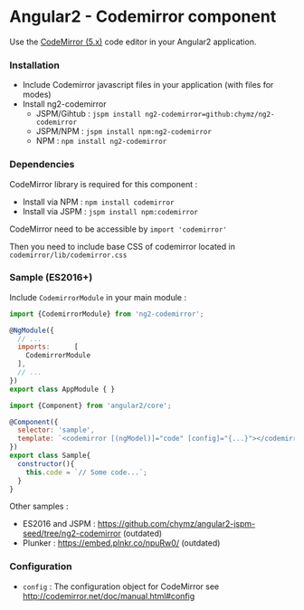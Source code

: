 # Angular2 - Codemirror component

Use the [CodeMirror (5.x)](http://codemirror.net/) code editor in your Angular2 application.

### <a name="install"></a>Installation

- Include Codemirror javascript files in your application (with files for modes)
- Install ng2-codemirror
  - JSPM/Gihtub : `jspm install ng2-codemirror=github:chymz/ng2-codemirror`
  - JSPM/NPM : `jspm install npm:ng2-codemirror`
  - NPM : `npm install ng2-codemirror`

### <a name="dependencies"></a>Dependencies
CodeMirror library is required for this component :
  - Install via NPM : `npm install codemirror`
  - Install via JSPM : `jspm install npm:codemirror`

CodeMirror need to be accessible by `import 'codemirror'`

Then you need to include base CSS of codemirror located in `codemirror/lib/codemirror.css`

### <a name="sample"></a>Sample (ES2016+)

Include `CodemirrorModule` in your main module :

```javascript
import {CodemirrorModule} from 'ng2-codemirror';

@NgModule({
  // ...
  imports:      [
    CodemirrorModule
  ],
  // ...
})
export class AppModule { }
```

```javascript
import {Component} from 'angular2/core';

@Component({
  selector: 'sample',
  template: `<codemirror [(ngModel)]="code" [config]="{...}"></codemirror>`
})
export class Sample{
  constructor(){
    this.code = `// Some code...`;
  }
}
```

Other samples :
- ES2016 and JSPM : https://github.com/chymz/angular2-jspm-seed/tree/ng2-codemirror (outdated)
- Plunker : https://embed.plnkr.co/npuRw0/ (outdated)

### <a name="config"></a>Configuration

* `config` : The configuration object for CodeMirror see http://codemirror.net/doc/manual.html#config

